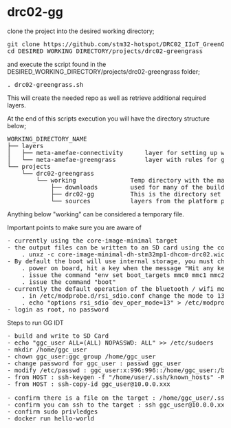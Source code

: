 # drc02-gg  
 
 
clone the project into the desired working directory;  
<pre>
git clone https://github.com/stm32-hotspot/DRC02_IIoT_GreenGrass_Gateway.git DESIRED_WORKING_DIRECTORY  
cd DESIRED_WORKING_DIRECTORY/projects/drc02-greengrass
</pre>
  
and execute the script found in the DESIRED_WORKING_DIRECTORY/projects/drc02-greengrass folder;  
<pre>
. drc02-greengrass.sh  
</pre>
  
This will create the needed repo as well as retrieve additional required layers.  
  
At the end of this scripts execution you will have the directory structure below;  
<pre>
WORKING_DIRECTORY_NAME  
├── layers  
│   ├── meta-amefae-connectivity      layer for setting up wireless connectivity  
│   └── meta-amefae-greengrass        layer with rules for greengrass inclusion  
└── projects  
    └── drc02-greengrass  
        └── working               Temp directory with the main yocto build checkout  
            ├── downloads         used for many of the build downloads  
            ├── drc02-gg          This is the directory set up by the script as the target of the build  
            └── sources           layers from the platform providers 
</pre>
Anything below "working" can be considered a temporary file.  

Important points to make sure you are aware of
<pre>
- currently using the core-image-minimal target
- the output files can be written to an SD card using the command
    . unxz -c core-image-minimal-dh-stm32mp1-dhcom-drc02.wic.xz | sudo dd of=/dev/SDCARD_DEVICE bs=1M iflag=fullblock oflag=direct conv=fsync status=progress
- By default the boot will use internal storage, you must change this during the boot process
    . power on board, hit a key when the message "Hit any key to stop autoboot:  1" is seen
    . issue the command "env set boot_targets mmc0 mmc1 mmc2 usb pxe" 
    . issue the command "boot"
- currently the default operation of the bluetooth / wifi module is to operate in only Wifi mode
    . in /etc/modprobe.d/rsi_sdio.conf change the mode to 13 to enable bluetooth operation
    . echo "options rsi_sdio dev_oper_mode=13" > /etc/modprobe.d/rsi_sdio.conf
- login as root, no password
</pre>

Steps to run GG IDT
<pre>
- build and write to SD Card
- echo "ggc_user ALL=(ALL) NOPASSWD: ALL" >> /etc/sudoers
- mkdir /home/ggc_user
- chown ggc_user:ggc_group /home/ggc_user
- change password for ggc_user : passwd ggc_user
- modify /etc/passwd : ggc_user:x:996:996::/home/ggc_user:/bin/sh
- from HOST : ssh-keygen -f "/home/user/.ssh/known_hosts" -R "10.0.0.xxx"
- from HOST : ssh-copy-id ggc_user@10.0.0.xxx

- confirm there is a file on the target : /home/ggc_user/.ssh/authorized_keys
- confirm you can ssh to the target : ssh ggc_user@10.0.0.xxx
- confirm sudo privledges
- docker run hello-world
</pre>
